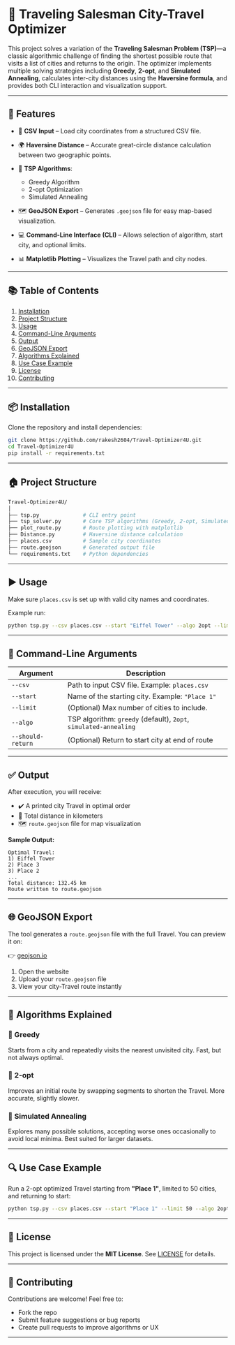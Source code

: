 # 🧭 Traveling Salesman City-Travel Optimizer

This project solves a variation of the **Traveling Salesman Problem (TSP)**—a classic algorithmic challenge of finding the shortest possible route that visits a list of cities and returns to the origin. The optimizer implements multiple solving strategies including **Greedy**, **2-opt**, and **Simulated Annealing**, calculates inter-city distances using the **Haversine formula**, and provides both CLI interaction and visualization support.

---

## 🚀 Features

* 📂 **CSV Input** – Load city coordinates from a structured CSV file.
* 🌍 **Haversine Distance** – Accurate great-circle distance calculation between two geographic points.
* 🧠 **TSP Algorithms**:

  * Greedy Algorithm
  * 2-opt Optimization
  * Simulated Annealing
* 🗺️ **GeoJSON Export** – Generates `.geojson` file for easy map-based visualization.
* 💻 **Command-Line Interface (CLI)** – Allows selection of algorithm, start city, and optional limits.
* 📊 **Matplotlib Plotting** – Visualizes the Travel path and city nodes.

---

## 📚 Table of Contents

1. [Installation](#installation)
2. [Project Structure](#project-structure)
3. [Usage](#usage)
4. [Command-Line Arguments](#command-line-arguments)
5. [Output](#output)
6. [GeoJSON Export](#geojson-export)
7. [Algorithms Explained](#algorithms-explained)
8. [Use Case Example](#use-case-example)
9. [License](#license)
10. [Contributing](#contributing)

---

## 📦 Installation

Clone the repository and install dependencies:

```bash
git clone https://github.com/rakesh2604/Travel-Optimizer4U.git
cd Travel-Optimizer4U
pip install -r requirements.txt
```

---

## 🏠 Project Structure

```bash
Travel-Optimizer4U/
│
├── tsp.py              # CLI entry point
├── tsp_solver.py       # Core TSP algorithms (Greedy, 2-opt, Simulated Annealing)
├── plot_route.py       # Route plotting with matplotlib
├── Distance.py         # Haversine distance calculation
├── places.csv          # Sample city coordinates
├── route.geojson       # Generated output file
└── requirements.txt    # Python dependencies
```

---

## ▶️ Usage

Make sure `places.csv` is set up with valid city names and coordinates.

Example run:

```bash
python tsp.py --csv places.csv --start "Eiffel Tower" --algo 2opt --limit 50 --should-return
```

---

## 🦾 Command-Line Arguments

| Argument          | Description                                                      |
| ----------------- | ---------------------------------------------------------------- |
| `--csv`           | Path to input CSV file. Example: `places.csv`                    |
| `--start`         | Name of the starting city. Example: `"Place 1"`                  |
| `--limit`         | (Optional) Max number of cities to include.                      |
| `--algo`          | TSP algorithm: `greedy` (default), `2opt`, `simulated-annealing` |
| `--should-return` | (Optional) Return to start city at end of route                  |

---

## ✅ Output

After execution, you will receive:

* ✔️ A printed city Travel in optimal order
* 📏 Total distance in kilometers
* 🗺️ `route.geojson` file for map visualization

**Sample Output:**

```
Optimal Travel:
1) Eiffel Tower
2) Place 3
3) Place 2
...
Total distance: 132.45 km
Route written to route.geojson
```

---

## 🌐 GeoJSON Export

The tool generates a `route.geojson` file with the full Travel. You can preview it on:

👉 [geojson.io](https://geojson.io/)

1. Open the website
2. Upload your `route.geojson` file
3. View your city-Travel route instantly

---

## 🧠 Algorithms Explained

### 🔹 Greedy

Starts from a city and repeatedly visits the nearest unvisited city. Fast, but not always optimal.

### 🔹 2-opt

Improves an initial route by swapping segments to shorten the Travel. More accurate, slightly slower.

### 🔹 Simulated Annealing

Explores many possible solutions, accepting worse ones occasionally to avoid local minima. Best suited for larger datasets.

---

## 🔍 Use Case Example

Run a 2-opt optimized Travel starting from **"Place 1"**, limited to 50 cities, and returning to start:

```bash
python tsp.py --csv places.csv --start "Place 1" --limit 50 --algo 2opt --should-return
```

---

## 📄 License

This project is licensed under the **MIT License**. See [LICENSE](LICENSE) for details.

---

## 🤝 Contributing

Contributions are welcome! Feel free to:

* Fork the repo
* Submit feature suggestions or bug reports
* Create pull requests to improve algorithms or UX

---

